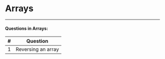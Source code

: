 # Arrays 
---
#### Questions in Arrays:
| # | Question |
|---|----------|
| 1 | Reversing an array    |
